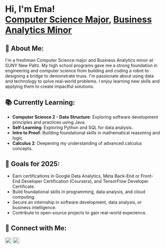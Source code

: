 <h1>Hi, I'm Ema! <br/><a href="https://github.com/ematanovic23">Computer Science Major</a>, <a href="www.linkedin.com/in/ema-tanovic-202975331">Business Analytics Minor</a></h1>

<h2>📝 About Me:</h2>

I'm a freshman Computer Science major and Business Analytics minor at SUNY New Paltz. My high school programs gave me a strong foundation in engineering and computer science from building and coding a robot to designing a bridge to demonstrate truss. I'm passionate about using data and technology to solve real-world problems. I enjoy learning new skills and applying them to create impactful solutions.

<h2>📚 Currently Learning:</h2>

- **Computer Science 2 - Data Structure**: Exploring software development principles and practices using Java.
- **Self-Learning**: Exploring Python and SQL for data analysis.
- **Intro to Proof**: Building foundational skills in mathematical reasoning and logic.
- **Calculus 2**: Deepening my understanding of advanced calculus concepts.

<h2>🎯 Goals for 2025:</h2>

- Earn certifications in Google Data Analytics, Meta Back-End or Front-End Developer Certification (Coursera), and TensorFlow Developer Certificate.
- Build foundational skills in programming, data analysis, and cloud computing.
- Secure an internship in software development, data analysis, or business intelligence.
- Contribute to open-source projects to gain real-world experience.

<h2>🤳 Connect with Me:</h2>

[<img align="left" alt="Ema | LinkedIn" width="22px" src="https://cdn.jsdelivr.net/npm/simple-icons@v3/icons/linkedin.svg" />][linkedin]
[<img align="left" alt="Ema | GitHub" width="22px" src="https://cdn.jsdelivr.net/npm/simple-icons@v3/icons/github.svg" />][github]

[linkedin]: www.linkedin.com/in/ema-tanovic-202975331
[github]: https://github.com/ematanovic23
